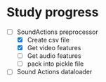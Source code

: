 # Study progress

- [ ] SoundActions preprocessor
  - [x] Create csv file
  - [x] Get video features
  - [ ] Get audio features
  - [ ] pack into pickle file
- [ ] Sound Actions dataloader